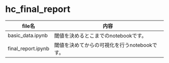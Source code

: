 # hc_final_report

| file名             | 内容                                         |
| ------------------ | -------------------------------------------- | 
| basic_data.ipynb   | 閾値を決めるとこまでのnotebookです。         |     | 
| final_report.ipynb | 閾値を決めてからの可視化を行うnotebookです。 |     |  
